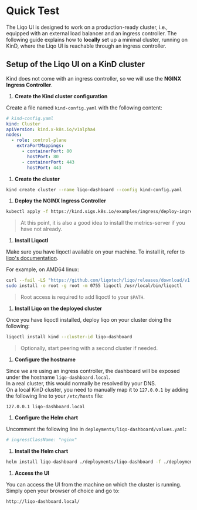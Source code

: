 # Quick Test

The Liqo UI is designed to work on a production-ready cluster, i.e., equipped with an external load balancer and an ingress controller.
The following guide explains how to **locally** set up a minimal cluster, running on KinD, where the Liqo UI is reachable through an ingress controller.

## Setup of the Liqo UI on a KinD cluster

Kind does not come with an ingress controller, so we will use the **NGINX Ingress Controller**.

1. **Create the Kind cluster configuration**

Create a file named `kind-config.yaml` with the following content:

```yaml
# kind-config.yaml
kind: Cluster
apiVersion: kind.x-k8s.io/v1alpha4
nodes:
  - role: control-plane
    extraPortMappings:
      - containerPort: 80
        hostPort: 80
      - containerPort: 443
        hostPort: 443
```

1. **Create the cluster**

```bash
kind create cluster --name liqo-dashboard --config kind-config.yaml
```

1. **Deploy the NGINX Ingress Controller**

```bash
kubectl apply -f https://kind.sigs.k8s.io/examples/ingress/deploy-ingress-nginx.yaml
```

> At this point, it is also a good idea to install the metrics-server if you have not already.

1. **Install Liqoctl**

Make sure you have liqoctl available on your machine.
To install it, refer to [liqo's documentation](https://docs.liqo.io/en/latest/installation/liqoctl.html).  

For example, on AMD64 linux:

```bash
curl --fail -LS "https://github.com/liqotech/liqo/releases/download/v1.0.1/liqoctl-linux-amd64.tar.gz" | tar -xz
sudo install -o root -g root -m 0755 liqoctl /usr/local/bin/liqoctl
```

> Root access is required to add liqoctl to your `$PATH`.

1. **Install Liqo on the deployed cluster**

Once you have liqoctl installed, deploy liqo on your cluster doing the following:

```bash
liqoctl install kind --cluster-id liqo-dashboard
```

> Optionally, start peering with a second cluster if needed.

1. **Configure the hostname**

Since we are using an ingress controller, the dashboard will be exposed under the hostname `liqo-dashboard.local`.  
In a real cluster, this would normally be resolved by your DNS.  
On a local KinD cluster, you need to manually map it to `127.0.0.1` by adding the following line to your `/etc/hosts` file:

```text
127.0.0.1 liqo-dashboard.local
```

1. **Configure the Helm chart**

Uncomment the following line in `deployments/liqo-dashboard/values.yaml`:

```yaml
# ingressClassName: "nginx"
```

1. **Install the Helm chart**

```bash
helm install liqo-dashboard ./deployments/liqo-dashboard -f ./deployments/liqo-dashboard/values.yaml
```

1. **Access the UI**

You can access the UI from the machine on which the cluster is running.
Simply open your browser of choice and go to:

```text
http://liqo-dashboard.local/
```
